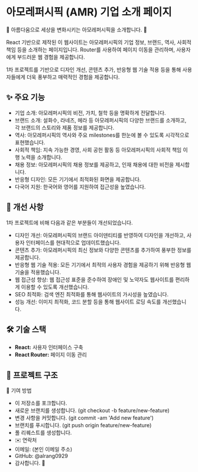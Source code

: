 # 아모레퍼시픽 (AMR) 기업 소개 페이지

🌸 아름다움으로 세상을 변화시키는 아모레퍼시픽을 소개합니다. 🌸

React 기반으로 제작된 이 웹사이트는 아모레퍼시픽의 기업 정보, 브랜드, 역사, 사회적 책임 등을 소개하는 페이지입니다. Router를 사용하여 페이지 이동을 관리하며, 사용자에게 부드러운 웹 경험을 제공합니다.

1차 프로젝트를 기반으로 디자인 개선, 콘텐츠 추가, 반응형 웹 기술 적용 등을 통해 사용자들에게 더욱 풍부하고 매력적인 경험을 제공합니다.

## ✨ 주요 기능

* 기업 소개: 아모레퍼시픽의 비전, 가치, 철학 등을 명확하게 전달합니다.
* 브랜드 소개: 설화수, 라네즈, 헤라 등 아모레퍼시픽의 다양한 브랜드를 소개하고, 각 브랜드의 스토리와 제품 정보를 제공합니다.
* 역사: 아모레퍼시픽의 역사와 주요 milestones를 한눈에 볼 수 있도록 시각적으로 표현했습니다.
* 사회적 책임: 지속 가능한 경영, 사회 공헌 활동 등 아모레퍼시픽의 사회적 책임 이행 노력을 소개합니다.
* 채용 정보: 아모레퍼시픽의 채용 정보를 제공하고, 인재 채용에 대한 비전을 제시합니다.
* 반응형 디자인: 모든 기기에서 최적화된 화면을 제공합니다.
* 다국어 지원: 한국어와 영어를 지원하여 접근성을 높였습니다.

## 🚀 개선 사항

1차 프로젝트에 비해 다음과 같은 부분들이 개선되었습니다.

* 디자인 개선: 아모레퍼시픽의 브랜드 아이덴티티를 반영하여 디자인을 개선하고, 사용자 인터페이스를 현대적으로 업데이트했습니다.
* 콘텐츠 추가: 아모레퍼시픽의 최신 정보와 다양한 콘텐츠를 추가하여 풍부한 정보를 제공합니다.
* 반응형 웹 기술 적용: 모든 기기에서 최적의 사용자 경험을 제공하기 위해 반응형 웹 기술을 적용했습니다.
* 웹 접근성 향상: 웹 접근성 표준을 준수하여 장애인 및 노약자도 웹사이트를 편리하게 이용할 수 있도록 개선했습니다.
* SEO 최적화: 검색 엔진 최적화를 통해 웹사이트의 가시성을 높였습니다.
* 성능 개선: 이미지 최적화, 코드 분할 등을 통해 웹사이트 로딩 속도를 개선했습니다.

## 🛠 기술 스택

* **React:** 사용자 인터페이스 구축
* **React Router:** 페이지 이동 관리

## 📁 프로젝트 구조
🤝 기여 방법
* 이 저장소를 포크합니다.
* 새로운 브랜치를 생성합니다. (git checkout -b feature/new-feature)
* 변경 사항을 커밋합니다. (git commit -am 'Add new feature')
* 브랜치를 푸시합니다. (git push origin feature/new-feature)
* 풀 리퀘스트를 생성합니다.
* ✉️ 연락처
* 이메일: (본인 이메일 주소)
* GitHub: @alrang0929
* 감사합니다. 🙏
